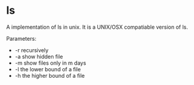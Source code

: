 ls
==

A implementation of ls in unix.
It is a UNIX/OSX compatiable version of ls.

Parameters:

 * -r recursively
 * -a show hidden file
 * -m show files only in m days
 * -l the lower bound of a file
 * -h the higher bound of a file
